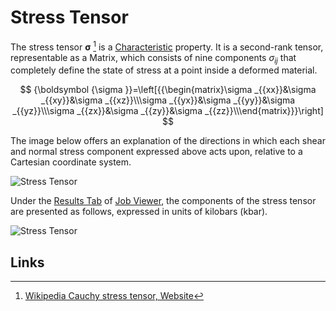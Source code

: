 # Stress Tensor

The stress tensor ${\boldsymbol {\sigma }}$ [^1] is a [Characteristic](../classification/general.md) property. It is a second-rank tensor, representable as a Matrix, which consists of nine components $\sigma _{ij}$ that completely define the state of stress at a point inside a deformed material. 

$$
{\boldsymbol  {\sigma }}=\left[{{\begin{matrix}\sigma _{{xx}}&\sigma _{{xy}}&\sigma _{{xz}}\\\sigma _{{yx}}&\sigma _{{yy}}&\sigma _{{yz}}\\\sigma _{{zx}}&\sigma _{{zy}}&\sigma _{{zz}}\\\end{matrix}}}\right]
$$

The image below offers an explanation of the directions in which each shear and normal stress component expressed above acts upon, relative to a Cartesian coordinate system.

![Stress Tensor](/images/Properties/Components_of_Stress_Tensor.png "Stress Tensor")

Under the [Results Tab](../../jobs/ui/results-tab.md) of [Job Viewer](../../jobs/ui/viewer.md), the components of the stress tensor are presented as follows, expressed in units of kilobars (kbar).

![Stress Tensor](/images/Properties/stress-tensor.png "Stress Tensor")

## Links

[^1]: [Wikipedia Cauchy stress tensor, Website](https://en.wikipedia.org/wiki/Cauchy_stress_tensor)
